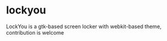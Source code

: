 lockyou
=======

LockYou is a gtk-based screen locker with webkit-based theme, contribution is welcome
